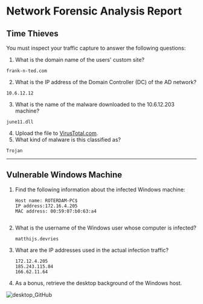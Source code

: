 # Network Forensic Analysis Report


## Time Thieves 
You must inspect your traffic capture to answer the following questions:

1. What is the domain name of the users' custom site? 
```
frank-n-ted.com
```

2. What is the IP address of the Domain Controller (DC) of the AD network? 
```
10.6.12.12
```

3. What is the name of the malware downloaded to the 10.6.12.203 machine? 
```
june11.dll
```

4. Upload the file to [VirusTotal.com](https://www.virustotal.com/gui/). 
5. What kind of malware is this classified as? 
```
Trojan
```

---

## Vulnerable Windows Machine

1. Find the following information about the infected Windows machine:
    
    ````
    Host name: ROTERDAM-PC$
    IP address:172.16.4.205
    MAC address: 00:59:07:b0:63:a4


2. What is the username of the Windows user whose computer is infected?
    ```
    matthijs.devries
    ```
3. What are the IP addresses used in the actual infection traffic?
    ```
    172.12.4.205
    185.243.115.84
    166.62.11.64
    ```
4. As a bonus, retrieve the desktop background of the Windows host.

![desktop_GitHub](https://user-images.githubusercontent.com/96896057/181399648-f2e4a800-ab65-4ed3-a710-f8122a148893.png)

